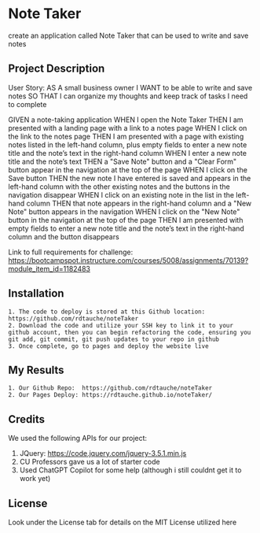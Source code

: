# Note Taker
create an application called Note Taker that can be used to write and save notes

## Project Description

User Story:
AS A small business owner
I WANT to be able to write and save notes
SO THAT I can organize my thoughts and keep track of tasks I need to complete

GIVEN a note-taking application
WHEN I open the Note Taker
THEN I am presented with a landing page with a link to a notes page
WHEN I click on the link to the notes page
THEN I am presented with a page with existing notes listed in the left-hand column, plus empty fields to enter a new note title and the note’s text in the right-hand column
WHEN I enter a new note title and the note’s text
THEN a "Save Note" button and a "Clear Form" button appear in the navigation at the top of the page
WHEN I click on the Save button
THEN the new note I have entered is saved and appears in the left-hand column with the other existing notes and the buttons in the navigation disappear
WHEN I click on an existing note in the list in the left-hand column
THEN that note appears in the right-hand column and a "New Note" button appears in the navigation
WHEN I click on the "New Note" button in the navigation at the top of the page
THEN I am presented with empty fields to enter a new note title and the note’s text in the right-hand column and the button disappears

Link to full requirements for challenge:  https://bootcampspot.instructure.com/courses/5008/assignments/70139?module_item_id=1182483

## Installation

    1. The code to deploy is stored at this Github location:  https://github.com/rdtauche/noteTaker
    2. Download the code and utilize your SSH key to link it to your github account, then you can begin refactoring the code, ensuring you git add, git commit, git push updates to your repo in github
    3. Once complete, go to pages and deploy the website live

## My Results
    1. Our Github Repo:  https://github.com/rdtauche/noteTaker
    2. Our Pages Deploy: https://rdtauche.github.io/noteTaker/


## Credits
We used the following APIs for our project:
1. JQuery: https://code.jquery.com/jquery-3.5.1.min.js
2. CU Professors gave us a lot of starter code
3. Used ChatGPT Copilot for some help (although i still couldnt get it to work yet)


## License

Look under the License tab for details on the MIT License utilized here